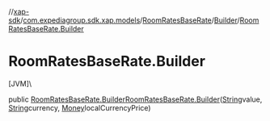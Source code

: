 //[xap-sdk](../../../../index.md)/[com.expediagroup.sdk.xap.models](../../index.md)/[RoomRatesBaseRate](../index.md)/[Builder](index.md)/[RoomRatesBaseRate.Builder](-room-rates-base-rate.-builder.md)

# RoomRatesBaseRate.Builder

[JVM]\

public [RoomRatesBaseRate.Builder](index.md)[RoomRatesBaseRate.Builder](-room-rates-base-rate.-builder.md)([String](https://docs.oracle.com/javase/8/docs/api/java/lang/String.html)value, [String](https://docs.oracle.com/javase/8/docs/api/java/lang/String.html)currency, [Money](../../-money/index.md)localCurrencyPrice)
